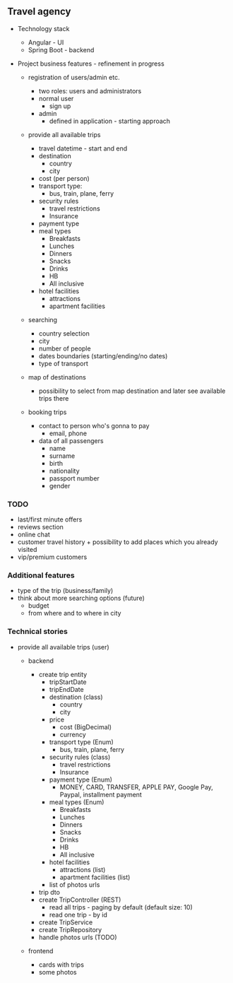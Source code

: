 ## Travel agency
- Technology stack
  - Angular - UI
  - Spring Boot - backend

- Project business features - refinement in progress
  - registration of users/admin etc.
    - two roles: users and administrators
    - normal user
      - sign up
    - admin
      - defined in application - starting approach

  - provide all available trips
    - travel datetime - start and end
    - destination
      - country
      - city
    - cost (per person)
    - transport type:
      - bus, train, plane, ferry
    - security rules
      - travel restrictions
      - Insurance
    - payment type
    - meal types
      - Breakfasts
      - Lunches
      - Dinners
      - Snacks
      - Drinks
      - HB
      - All inclusive
    - hotel facilities
      - attractions
      - apartment facilities

  - searching
    - country selection
    - city
    - number of people
    - dates boundaries (starting/ending/no dates)
    - type of transport

  - map of destinations
    - possibility to select from map destination and later see available trips there

  - booking trips
    - contact to person who's gonna to pay
      - email, phone
    - data of all passengers
      - name
      - surname
      - birth
      - nationality
      - passport number
      - gender

### TODO
- last/first minute offers
- reviews section
- online chat
- customer travel history + possibility to add places which you already visited
- vip/premium  customers

### Additional features
- type of the trip (business/family)
- think about more searching options (future)
  - budget
  - from where and to where in city

### Technical stories
- provide all available trips (user)
  - backend
    - create trip entity
      - tripStartDate
      - tripEndDate
      - destination (class)
        - country
        - city
      - price
        - cost (BigDecimal)
        - currency
      - transport type (Enum)
        - bus, train, plane, ferry
      - security rules (class)
        - travel restrictions
        - Insurance
      - payment type (Enum)
        - MONEY, CARD, TRANSFER, APPLE PAY, Google Pay, Paypal, installment payment
      - meal types (Enum)
        - Breakfasts
        - Lunches
        - Dinners
        - Snacks
        - Drinks
        - HB
        - All inclusive
      - hotel facilities
        - attractions (list)
        - apartment facilities (list)
      - list of photos urls
    - trip dto
    - create TripController (REST)
      - read all trips - paging by default (default size: 10)
      - read one trip - by id
    - create TripService
    - create TripRepository
    - handle photos urls (TODO)

  - frontend
    - cards with trips
    - some photos